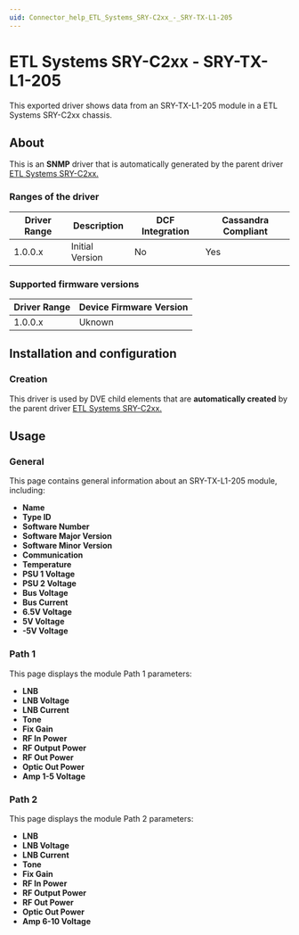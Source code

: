 ```yaml
---
uid: Connector_help_ETL_Systems_SRY-C2xx_-_SRY-TX-L1-205
---
```


# ETL Systems SRY-C2xx - SRY-TX-L1-205

This exported driver shows data from an SRY-TX-L1-205 module in a ETL Systems SRY-C2xx chassis.

## About

This is an **SNMP** driver that is automatically generated by the parent driver [ETL Systems SRY-C2xx.](xref:Connector_help_ETL_Systems_SRY-C2xx)

### Ranges of the driver

| **Driver Range** | **Description** | **DCF Integration** | **Cassandra Compliant** |
|------------------|-----------------|---------------------|-------------------------|
| 1.0.0.x          | Initial Version | No                  | Yes                     |

### Supported firmware versions

| **Driver Range** | **Device Firmware Version** |
|------------------|-----------------------------|
| 1.0.0.x          | Uknown                      |

## Installation and configuration

### Creation

This driver is used by DVE child elements that are **automatically created** by the parent driver [ETL Systems SRY-C2xx.](xref:Connector_help_ETL_Systems_SRY-C2xx)

## Usage

### General

This page contains general information about an SRY-TX-L1-205 module, including:

- **Name**
- **Type ID**
- **Software Number**
- **Software Major Version**
- **Software Minor Version**
- **Communication**
- **Temperature**
- **PSU 1 Voltage**
- **PSU 2 Voltage**
- **Bus Voltage**
- **Bus Current**
- **6.5V Voltage**
- **5V Voltage**
- **-5V Voltage**

### Path 1

This page displays the module Path 1 parameters:

- **LNB**
- **LNB Voltage**
- **LNB Current**
- **Tone**
- **Fix Gain**
- **RF In Power**
- **RF Output Power**
- **RF Out Power**
- **Optic Out Power**
- **Amp 1-5 Voltage**

### Path 2

This page displays the module Path 2 parameters:

- **LNB**
- **LNB Voltage**
- **LNB Current**
- **Tone**
- **Fix Gain**
- **RF In Power**
- **RF Output Power**
- **RF Out Power**
- **Optic Out Power**
- **Amp 6-10 Voltage**
